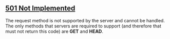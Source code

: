 ## [501 Not Implemented](https://developer.mozilla.org/en-US/docs/Web/HTTP/Status/501)
The request method is not supported by the server and cannot be handled. The only methods that servers are required to support (and therefore that must not return this code) are __GET__ and __HEAD__.
